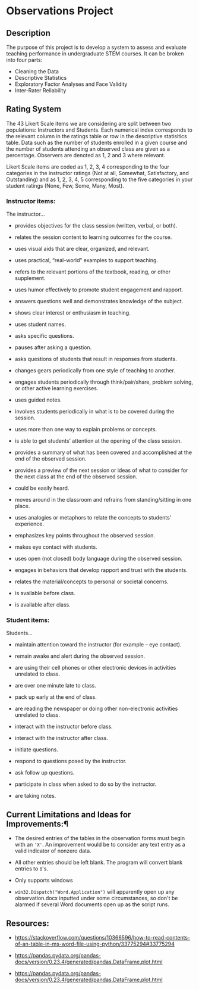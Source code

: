# Observations Project 

## Description
The purpose of this project is to develop a system to assess and evaluate teaching performance in undergraduate STEM courses. It can be broken into four parts: 
- Cleaning the Data
- Descriptive Statistics
- Exploratory Factor Analyses and Face Validity
- Inter-Rater Reliability

## Rating System
The 43 Likert Scale items we are considering are split between two populations: Instructors and Students. Each numerical index corresponds to the relevant column in the ratings table or row in the descriptive statisitics table. Data such as the number of students enrolled in a given course and the number of students attending an observed class are given as a percentage. Observers are denoted as 1, 2 and 3 where relevant.

Likert Scale items are coded as 1, 2, 3, 4 corresponding to the four categories in the instructor ratings (Not at all, Somewhat, Satisfactory, and Outstanding) and as 1, 2, 3, 4, 5 corresponding to the five categories in your student ratings (None, Few, Some, Many, Most).

### Instructor items:
The instructor...
- provides objectives for the class session (written, verbal, or both).

- relates the session content to learning outcomes for the course.

- uses visual aids that are clear, organized, and relevant.

- uses practical, “real-world” examples to support teaching.

- refers to the relevant portions of the textbook, reading, or other supplement.

- uses humor effectively to promote student engagement and rapport.

- answers questions well and demonstrates knowledge of the subject.

- shows clear interest or enthusiasm in teaching.

- uses student names.

- asks specific questions.

- pauses after asking a question.

- asks questions of students that result in responses from students.

- changes gears periodically from one style of teaching to another.

- engages students periodically through think/pair/share, problem solving, or other active learning exercises.

- uses guided notes.

- involves students periodically in what is to be covered during the session.

- uses more than one way to explain problems or concepts.

- is able to get students’ attention at the opening of the class session.

- provides a summary of what has been covered and accomplished at the end of the observed session.

- provides a preview of the next session or ideas of what to consider for the next class at the end of the observed session.

- could be easily heard.

- moves around in the classroom and refrains from standing/sitting in one place.

- uses analogies or metaphors to relate the concepts to students’ experience.

- emphasizes key points throughout the observed session.

- makes eye contact with students.

- uses open (not closed) body language during the observed session.

- engages in behaviors that develop rapport and trust with the students.

- relates the material/concepts to personal or societal concerns.

- is available before class.

- is available after class.

### Student items:
Students...
- maintain attention toward the instructor (for example – eye contact).

- remain awake and alert during the observed session.

- are using their cell phones or other electronic devices in activities unrelated to class.

- are over one minute late to class.

- pack up early at the end of class.

- are reading the newspaper or doing other non-electronic activities unrelated to class.

- interact with the instructor before class.

- interact with the instructor after class.

- initiate questions.

- respond to questions posed by the instructor.

- ask follow up questions.

- participate in class when asked to do so by the instructor.

- are taking notes.

## Current Limitations and Ideas for Improvements:¶

- The desired entries of the tables in the observation forms must begin with an `'X'`. An improvement would be to consider any text entry as a valid indicator of nonzero data.

- All other entries should be left blank. The program will convert blank entries to `0`'s.

- Only supports windows

- `win32.Dispatch("Word.Application")` will apparently open up any observation.docx inputted under some circumstances, so don't be alarmed if several Word documents open up as the script runs.

## Resources:
- https://stackoverflow.com/questions/10366596/how-to-read-contents-of-an-table-in-ms-word-file-using-python/33775294#33775294

- https://pandas.pydata.org/pandas-docs/version/0.23.4/generated/pandas.DataFrame.plot.html

- https://pandas.pydata.org/pandas-docs/version/0.23.4/generated/pandas.DataFrame.plot.html
